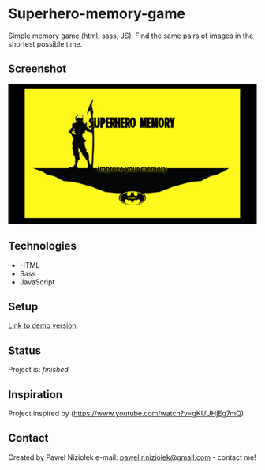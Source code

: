 # Superhero-memory-game

Simple memory game (html, sass, JS).
Find the same pairs of images in the shortest possible time.

## Screenshot

![Example screenshot](./images/screenshot.png)

## Technologies

- HTML
- Sass
- JavaScript

## Setup

[Link to demo version](https://pawelniziolek.github.io/Superhero-memory-game/)

## Status

Project is: _finished_

## Inspiration

Project inspired by (https://www.youtube.com/watch?v=gKUUHjEg7mQ)

## Contact

Created by Paweł Niziołek e-mail: pawel.r.niziolek@gmail.com - contact me!
